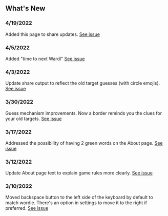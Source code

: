 ## What's New

### 4/19/2022

Added this page to share updates. [See issue](https://github.com/brianmgray/wardl/issues/12)

### 4/5/2022

Added "time to next Wardl" [See issue](https://github.com/brianmgray/wardl/issues/10)

### 4/3/2022

Update share output to reflect the old target guesses (with circle emojis). [See issue](https://github.com/brianmgray/wardl/issues/8)

### 3/30/2022

Guess mechanism improvements. Now a border reminds you the clues for your old targets. [See issue](https://github.com/brianmgray/wardl/issues/4)

### 3/17/2022

Addressed the possibility of having 2 green words on the About page. [See issue](https://github.com/brianmgray/wardl/issues/3)

### 3/12/2022

Update About page text to explain game rules more clearly. [See issue](https://github.com/brianmgray/wardl/issues/2)

### 3/10/2022

Moved backspace button to the left side of the keyboard by default to match wordle. There's an option in settings to move it to the right if preferred. [See issue](https://github.com/brianmgray/wardl/issues/1)